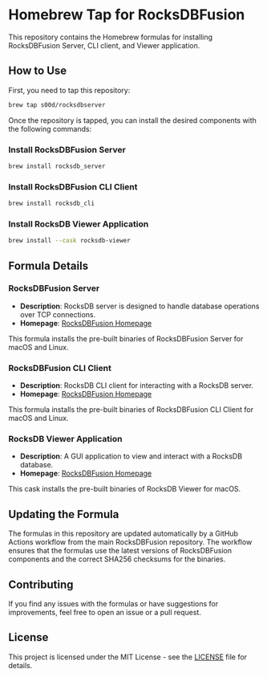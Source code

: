 # Homebrew Tap for RocksDBFusion

This repository contains the Homebrew formulas for installing RocksDBFusion Server, CLI client, and Viewer application.

## How to Use

First, you need to tap this repository:

```sh
brew tap s00d/rocksdbserver
```

Once the repository is tapped, you can install the desired components with the following commands:

### Install RocksDBFusion Server

```sh
brew install rocksdb_server
```

### Install RocksDBFusion CLI Client

```sh
brew install rocksdb_cli
```

### Install RocksDB Viewer Application

```sh
brew install --cask rocksdb-viewer
```

## Formula Details

### RocksDBFusion Server

- **Description**: RocksDB server is designed to handle database operations over TCP connections.
- **Homepage**: [RocksDBFusion Homepage](https://github.com/s00d/RocksDBFusion)

This formula installs the pre-built binaries of RocksDBFusion Server for macOS and Linux.

### RocksDBFusion CLI Client

- **Description**: RocksDB CLI client for interacting with a RocksDB server.
- **Homepage**: [RocksDBFusion Homepage](https://github.com/s00d/RocksDBFusion)

This formula installs the pre-built binaries of RocksDBFusion CLI Client for macOS and Linux.

### RocksDB Viewer Application

- **Description**: A GUI application to view and interact with a RocksDB database.
- **Homepage**: [RocksDBFusion Homepage](https://github.com/s00d/RocksDBFusion)

This cask installs the pre-built binaries of RocksDB Viewer for macOS.

## Updating the Formula

The formulas in this repository are updated automatically by a GitHub Actions workflow from the main RocksDBFusion repository. The workflow ensures that the formulas use the latest versions of RocksDBFusion components and the correct SHA256 checksums for the binaries.

## Contributing

If you find any issues with the formulas or have suggestions for improvements, feel free to open an issue or a pull request.

## License

This project is licensed under the MIT License - see the [LICENSE](LICENSE) file for details.
